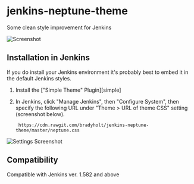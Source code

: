 # jenkins-neptune-theme

Some clean style improvement for Jenkins

![Screenshot](https://raw.githubusercontent.com/bradyholt/jenkins-neptune-theme/master/doc/dashboard-screenshot.png)

## Installation in Jenkins

If you do install your Jenkins environment it's probably best to embed it in
the default Jenkins styles.

1. Install the ["Simple Theme" Plugin][simple]

3. In Jenkins, click "Manage Jenkins", then "Configure System", then specify
   the following URL under "Theme > URL of theme CSS" setting (screenshot below).

        https://cdn.rawgit.com/bradyholt/jenkins-neptune-theme/master/neptune.css
		
![Settings Screenshot](https://raw.githubusercontent.com/bradyholt/jenkins-neptune-theme/master/doc/settings-page.png)

## Compatibility

Compatible with Jenkins ver. 1.582 and above
